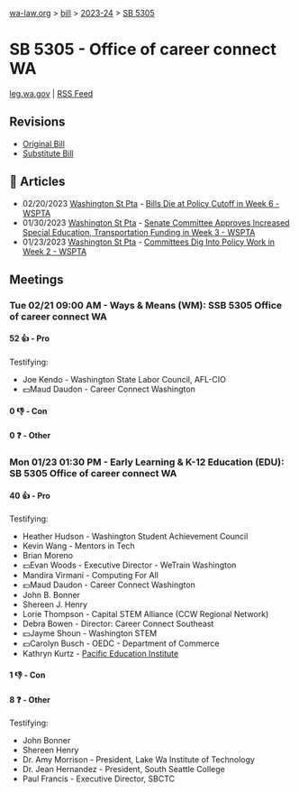 [wa-law.org](/) > [bill](/bill/) > [2023-24](/bill/2023-24/) > [SB 5305](/bill/2023-24/sb/5305/)

# SB 5305 - Office of career connect WA
[leg.wa.gov](https://app.leg.wa.gov/billsummary?BillNumber=5305&Year=2023&Initiative=false) | [RSS Feed](./rss.xml)

## Revisions
* [Original Bill](1/)
* [Substitute Bill](S/)

## 📰 Articles
* 02/20/2023 [Washington St Pta](/org/washington_st_pta/) - [Bills Die at Policy Cutoff in Week 6 - WSPTA](https://www.wastatepta.org/bills-die-at-policy-cutoff-in-week-6/#:~:text=SSB%205305)
* 01/30/2023 [Washington St Pta](/org/washington_st_pta/) - [Senate Committee Approves Increased Special Education, Transportation Funding in Week 3 - WSPTA](https://www.wastatepta.org/senate-committee-approves-increased-special-education-transportation-funding-in-week-3/#:~:text=SB%205305)
* 01/23/2023 [Washington St Pta](/org/washington_st_pta/) - [Committees Dig Into Policy Work in Week 2 - WSPTA](https://www.wastatepta.org/committees-dig-into-policy-work-in-week-2/#:~:text=SB%205305)

## Meetings
### Tue 02/21 09:00 AM - Ways & Means (WM): SSB 5305 Office of career connect WA
#### 52 👍 - Pro
Testifying:
* Joe Kendo - Washington State Labor Council, AFL-CIO
* 💵Maud Daudon - Career Connect Washington

#### 0 👎 - Con

#### 0 ❓ - Other

### Mon 01/23 01:30 PM - Early Learning & K-12 Education (EDU): SB 5305 Office of career connect WA
#### 40 👍 - Pro
Testifying:
* Heather Hudson - Washington Student Achievement Council
* Kevin Wang - Mentors in Tech
* Brian Moreno
* 💵Evan Woods - Executive Director - WeTrain Washington
* Mandira Virmani - Computing For All
* 💵Maud Daudon - Career Connect Washington
* John B. Bonner
* Shereen J. Henry
* Lorie Thompson - Capital STEM Alliance (CCW Regional Network)
* Debra Bowen - Director:  Career Connect Southeast
* 💵Jayme Shoun - Washington STEM
* 💵Carolyn Busch - OEDC - Department of Commerce
* Kathryn Kurtz - [Pacific Education Institute](/org/pacific_education_institute/)

#### 1 👎 - Con

#### 8 ❓ - Other
Testifying:
* John Bonner
* Shereen Henry
* Dr. Amy Morrison - President, Lake Wa Institute of Technology
* Dr. Jean Hernandez - President, South Seattle College
* Paul Francis - Executive Director, SBCTC
